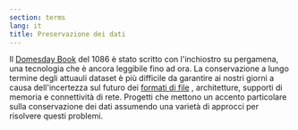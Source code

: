 ```yaml
---
section: terms
lang: it
title: Preservazione dei dati
---
```

Il [Domesday Book](https://it.wikipedia.org/wiki/Domesday_Book) del 1086 è stato scritto con l'inchiostro su pergamena, una tecnologia che è ancora leggibile fino ad ora. La conservazione a lungo termine degli attuauli dataset è più difficile da garantire ai nostri giorni a causa dell'incertezza sul futuro dei [formati di file](/glossary/it/terms/file-format/) , architetture, supporti di memoria e connettività di rete. Progetti che mettono un accento particolare sulla conservazione dei dati assumendo  una varietà di approcci per risolvere questi problemi.
